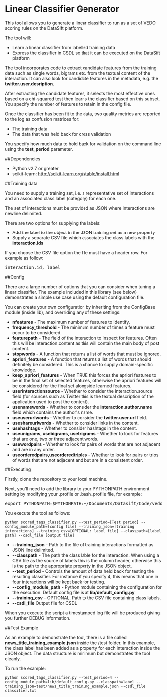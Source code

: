 Linear Classifier Generator
====================

This tool allows you to generate a linear classifier to run as a set of VEDO scoring rules on the DataSift platform.

The tool will:

* Learn a linear classifier from labelled training data 
* Express the classifier in CSDL so that it can be executed on the DataSift platform

The tool incorporates code to extract candidate features from the training data such as single words, bigrams etc. from the textual content of the interaction. It can also look for candidate features in the metadata, e.g. the **twitter.user.desription**.

After extracting the candidate features, it selects the most effective ones based on a chi-squared test then learns the classifier based on this subset. You specify the number of features to retain in the config file.

Once the classifier has been fit to the data, two quality metrics are reported to the log as confusion matrices for:

* The training data
* The data that was held back for cross validation

You specify how much data to hold back for validation on the command line using the **test_period** parameter.


##Dependencies

* Python v2.7 or greater
* scikit-learn: http://scikit-learn.org/stable/install.html


##Training data

You need to supply a training set, i.e. a representative set of interactions and an associated class label (category) for each one. 

The set of interactions must be provided as JSON where interactions are newline delimited.

There are two options for supplying the labels:

* Add the label to the object in the JSON training set as a new property 
* Supply a separate CSV file which associates the class labels with the **interaction.ids**

If you choose the CSV file option the file must have a header row. For example as follow:

<pre>interaction.id, label</pre>


##Config

There are a large number of options that you can consider when tuning a linear classifier. The example included in this library (see below) demonstrates a simple use case using the default configuration file.

You can create your own configuration by inheriting from the ConfigBase module (inside lib), and overriding any of these settings:

* **nfeatures** - The maximum number of features to identify.
* **frequency_threshold** - The minimum number of times a feature must occur to be considered.
* **featurepath** - The field of the interaction to inspect for features. Often this will be interaction.content as this will contain the main body of post content.
* **stopwords** - A function that returns a list of words that must be ignored.
* **apriori_features** - A function that returns a list of words that should definitely be considered. This is a chance to supply domain-specific knowledge.
* **keep_apriori_features** - When TRUE this forces the apriori features to be in the final set of selected features, otherwise the apriori features will be considered for the final set alongside learned features.
* **userinteractionsource** - Whether to consider the interaction.source field (for sources such as Twitter this is the textual description of the application used to post the content).
* **usenamewords** - Whether to consider the **interaction.author.name** field which contains the author's name.
* **useuserurlwords** - Whether to consider the **twitter.user.url** field.
* **useshareurlwords** - Whether to consider links in the content.
* **usehashtags** - Whether to consider hashtags in the content.
* **useunigrams, usebigrams, usetrigrams** - Whether to look for features that are one, two or three adjacent words.
* **usewordpairs** - Whether to look for pairs of words that are not adjacent and are in any order.
* **useorderedpairs,useorderedtriples** - Whether to look for pairs or trios of words that are not adjacent and but are in a consistent order.



##Executing

Firstly, clone the repository to your local machine.

Next, you'll need to add the library to your PYTHONPATH environment setting by modifying your .profile or .bash_profile file, for example:

<pre>export PYTHONPATH=$PYTHONPATH:~/Documents/Datasift/Code/vedo-data-science-toolkit</pre>

You execute the tool as follows:

    python scored_tags_classifier.py --test_period=[Test period] --config_module_path=[config file] --training_json=[training interactions] --training_csv=[OPTIONAL: label file] --classpath=[label path] --csdl_file [output file]

*  **--training_json** - Path to the file of training interactions formatted as JSON line delimited.
*  **--classpath** - The path the class lable for the interaction. When using a CSV file as the source of labels this is the column header, otherwise this is the path to the appropriate property in the JSON object.
*  **--test_period** - Controls the amount of data held back for testing the resulting classifier. For instance if you specify 4, this means that one in four interactions will be kept back for testing.
*  **--config_module_path** - Python module containing the configuration for the execution. Default config file is at **lib/default_config.py**
*  **--training_csv** - OPTIONAL. Path to the CSV file containing class labels.
*  **--csdl_file** Output file for CSDL

When you execute the script a timestamped log file will be produced giving you further DEBUG information.


##Test Example

As an example to demonstrate the tool, there is a file called **news_title_training_example.json** inside the /test folder. In this example, the class label has been added as a property for each interaction inside the JSON object. The data structure is minimum but demonstrates the tool cleanly.

To run the example:

    python scored_tags_classifier.py --test_period=4 --config_module_path=lib/default_config.py --classpath=label --training_json=test/news_title_training_example.json --csdl_file classifier.txt




